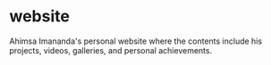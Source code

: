 # website
Ahimsa Imananda's personal website where the contents include his projects, videos, galleries, and personal achievements.
